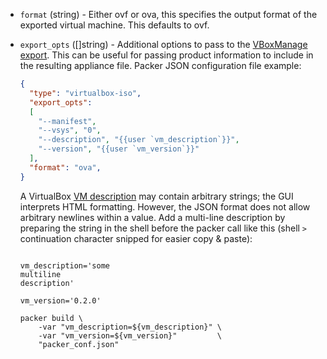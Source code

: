 <!-- Code generated from the comments of the ExportConfig struct in builder/virtualbox/common/export_config.go; DO NOT EDIT MANUALLY -->

-   `format` (string) - Either ovf or ova, this specifies the output format
    of the exported virtual machine. This defaults to ovf.
    
-   `export_opts` ([]string) - Additional options to pass to the [VBoxManage
    export](https://www.virtualbox.org/manual/ch09.html#vboxmanage-export).
    This can be useful for passing product information to include in the
    resulting appliance file. Packer JSON configuration file example:
    
    ```json
    {
      "type": "virtualbox-iso",
      "export_opts":
      [
        "--manifest",
        "--vsys", "0",
        "--description", "{{user `vm_description`}}",
        "--version", "{{user `vm_version`}}"
      ],
      "format": "ova",
    }
    ```
    
    A VirtualBox [VM
    description](https://www.virtualbox.org/manual/ch09.html#vboxmanage-export-ovf)
    may contain arbitrary strings; the GUI interprets HTML formatting. However,
    the JSON format does not allow arbitrary newlines within a value. Add a
    multi-line description by preparing the string in the shell before the
    packer call like this (shell `>` continuation character snipped for easier
    copy & paste):
    
    ``` {.shell}
    
    vm_description='some
    multiline
    description'
    
    vm_version='0.2.0'
    
    packer build \
        -var "vm_description=${vm_description}" \
        -var "vm_version=${vm_version}"         \
        "packer_conf.json"
    ```
    